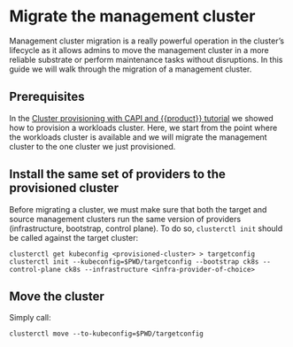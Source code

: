 # Migrate the management cluster

Management cluster migration is a really powerful operation in the cluster’s lifecycle as it allows admins
to move the management cluster in a more reliable substrate or perform maintenance tasks without disruptions.
In this guide we will walk through the migration of a management cluster.

## Prerequisites

In the [Cluster provisioning with CAPI and {{product}} tutorial] we showed how to provision a workloads cluster. Here, we start from the point where the workloads cluster is available and we will migrate the management cluster to the one cluster we just provisioned.

## Install the same set of providers to the provisioned cluster

Before migrating a cluster, we must make sure that both the target and source management clusters run the same version of providers (infrastructure, bootstrap, control plane). To do so, `clusterctl init` should be called against the target cluster:

```
clusterctl get kubeconfig <provisioned-cluster> > targetconfig
clusterctl init --kubeconfig=$PWD/targetconfig --bootstrap ck8s --control-plane ck8s --infrastructure <infra-provider-of-choice>
```

## Move the cluster

Simply call:

```
clusterctl move --to-kubeconfig=$PWD/targetconfig
```

<!-- LINKS -->
[Cluster provisioning with CAPI and {{product}} tutorial]: ../tutorial/getting-started.md
